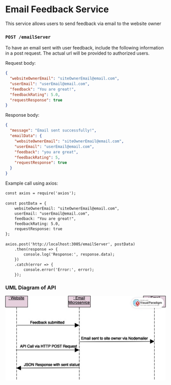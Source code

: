 # Email Feedback Service

This service allows users to send feedback via email to the website owner

### `POST /emailServer`

To have an email sent with user feedback, include the following information in a post request. The actual url will be provided to authorized users.

Request body:

```json
{
  "websiteOwnerEmail": "siteOwnerEmail@email.com",
  "userEmail": "userEmail@email.com",
  "feedback": "You are great!",
  "feedbackRating": 5.0,
  "requestResponse": true
}
```

Response body:

```json
{
  "message": "Email sent successfully!",
  "emailData": {
    "websiteOwnerEmail": "siteOwnerEmail@email.com",
    "userEmail": "userEmail@email.com",
    "feedback": "you are great",
    "feedbackRating": 5,
    "requestResponse": true
  }
}
```

Example call using axios:

```
const axios = require('axios');

const postData = {
    websiteOwnerEmail: "siteOwnerEmail@email.com",
    userEmail: "userEmail@email.com",
    feedback: "You are great!",
    feedbackRating: 5.0,
    requestResponse: true
};

axios.post('http://localhost:3005/emailServer', postData)
    .then(response => {
        console.log('Response:', response.data);
    })
    .catch(error => {
        console.error('Error:', error);
    });
```
### UML Diagram of API

![UML Diagram](EmailServer.vpd.jpg)